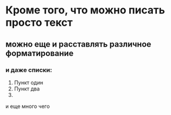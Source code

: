 # Кроме того, что можно писать просто текст
## можно еще и расставлять различное форматирование
### и даже списки:
1. Пункт один
2. Пункт два
3. 

и еще много чего
